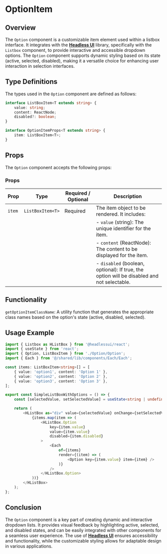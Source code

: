 # OptionItem
## Overview
The `Option` component is a customizable item element used within a listbox interface. It integrates with the **[Headless UI](https://headlessui.com/)** library, specifically with the `Listbox` component, to provide interactive and accessible dropdown options. The `Option` component supports dynamic styling based on its state (active, selected, disabled), making it a versatile choice for enhancing user interaction in selection interfaces.

## Type Definitions

The types used in the `Option` component are defined as follows:
```typescript
interface ListBoxItem<T extends string> {
    value: string;
    content: ReactNode;
    disabled?: boolean;
}

interface OptionItemProps<T extends string> {
    item: ListBoxItem<T>;
}
```

## Props 
The `Option` component accepts the following props:

### Props

| Prop  | Type               | Required / Optional | Description                                                |
|-------|--------------------|----------------------|------------------------------------------------------------|
| `item` | `ListBoxItem<T>`   | Required             | The item object to be rendered. It includes:              |
|       |                    |                      | - `value` (string): The unique identifier for the item.   |
|       |                    |                      | - `content` (ReactNode): The content to be displayed for the item. |
|       |                    |                      | - `disabled` (boolean, optional): If true, the option will be disabled and not selectable. |


## Functionality
`getOptionItemClassName`: A utility function that generates the appropriate class names based on the option's state (active, disabled, selected).

## Usage Example
```typescript jsx
import { Listbox as HListBox } from '@headlessui/react';
import { useState } from 'react';
import { Option, ListBoxItem } from './Option/Option';
import { Each } from '@/shared/lib/components/Each/Each';

const items: ListBoxItem<string>[] = [
    { value: 'option1', content: 'Option 1' },
    { value: 'option2', content: 'Option 2' },
    { value: 'option3', content: 'Option 3' },
];

export const SimpleListBoxWithOptions = () => {
    const [selectedValue, setSelectedValue] = useState<string | undefined>('option1');

    return (
        <HListBox as="div" value={selectedValue} onChange={setSelectedValue}>
            {items.map(item => (
                <HListBox.Option
                    key={item.value}
                    value={item.value}
                    disabled={item.disabled}
                >
                    <Each
                        of={items}
                        render={(item) => (
                            <Option key={item.value} item={item} />
                        )}
                    />
                </HListBox.Option>
            ))}
        </HListBox>
    );
};
```

## Conclusion
The `Option` component is a key part of creating dynamic and interactive dropdown lists. It provides visual feedback by highlighting active, selected, and disabled states, and can be easily integrated with other components for a seamless user experience. The use of **[Headless UI](https://headlessui.com/)** ensures accessibility and functionality, while the customizable styling allows for adaptable design in various applications.
